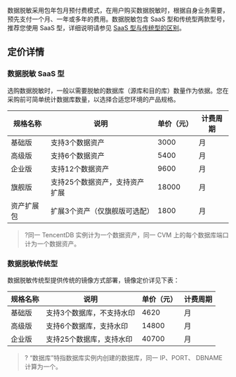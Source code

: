 数据脱敏采用包年包月预付费模式，在用户购买数据脱敏时，根据自身业务需要，预先支付一个月、一年或多年的费用。数据脱敏包含 SaaS 型和传统型两款型号，推荐您使用 SaaS 型，详细说明请参见  [SaaS 型与传统型的区别](https://cloud.tencent.com/document/product/882/59432)。

## 定价详情
### 数据脱敏 SaaS 型
选购数据脱敏时，一般以需要脱敏的数据库（源库和目的库）数量作为依据。您在采购前可简单统计数据库数量，以选择合适您环境的产品规格。

| **规格名称** | **说明**                       | **单价（元）** | **计费周期** |
| ------------ | ------------------------------ | -------------- | ------------ |
| 基础版       | 支持3个数据资产                | 3000           | 月           |
| 高级版       | 支持6个数据资产                | 5400           | 月           |
| 企业版       | 支持12个数据资产               | 9600           | 月           |
| 旗舰版       | 支持25个数据资产，支持资产扩展 | 18000          | 月           |
| 资产扩展包   | 扩展3个资产（仅旗舰版可选配）  | 1800           | 月           |

>?同一 TencentDB 实例计为一个数据资产，同一 CVM 上的每个数据库端口计为一个数据资产。

### 数据脱敏传统型
数据脱敏传统型提供传统的镜像方式部署，镜像定价详见下表：

| **规格名称** | **说明**                  | **单价（元）** | **计费周期** |
| ------------ | ------------------------- | -------------- | ------------ |
| 基础版       | 支持3个数据库，不支持水印 | 4620           | 月           |
| 高级版       | 支持6个数据库，支持水印   | 14800          | 月           |
| 企业版       | 支持25个数据库，支持水印  | 40700          | 月           |


>? “数据库”特指数据库实例内创建的数据库，同一 IP、PORT、 DBNAME 计算为一个。
